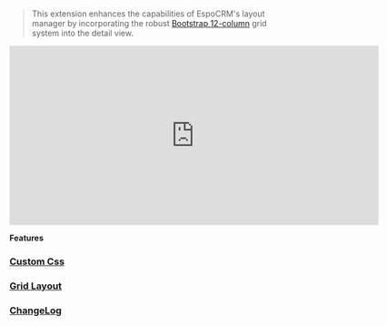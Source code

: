 # <a href="https://www.eblasoft.com.tr/espocrm-extension-page/ebla-layout-pro" target="_blank" id="ext-version" data-id="63495a03a8d5865fe"></a>

> This extension enhances the capabilities of EspoCRM's layout manager by incorporating the
> robust [Bootstrap 12-column](https://getbootstrap.com/docs/3.3/css/#grid-example-basic) grid system
> into the detail view.

<iframe width="650" height="315" src="https://www.youtube.com/embed/ROrpILorBZk" frameborder="0" allow="accelerometer; autoplay; clipboard-write; encrypted-media; gyroscope; picture-in-picture" allowfullscreen></iframe>

<br>

**Features**

### [Custom Css](custom-css.md)

### [Grid Layout](grid-layout.md)

### <font color=gray> [ChangeLog](changelog.md) </font>
